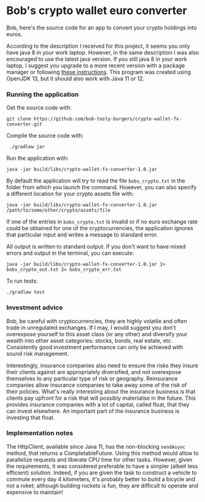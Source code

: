 # Bob's crypto wallet euro converter

Bob, here's the source code for an app to convert your crypto holdings into euros.

According to the description I received for this project, it seems you only have java 8 in your work laptop.
However, in the same description I was also encouraged to use the latest java version.
If you still java 8 in your work laptop, I suggest you upgrade to a more recent version with a package manager
or following [these instructions](https://openjdk.java.net/install/).
This program was created using OpenJDK 13, but it should also work with Java 11 or 12.

### Running the application ###
Get the  source code with:
```
git clone https://github.com/bob-tasty-burgers/crypto-wallet-fx-converter.git
```

Compile the source code with:
```
 ./gradlew jar
```
Run the application with:
``` 
java -jar build/libs/crypto-wallet-fx-converter-1.0.jar
```

By default the application will try to read the file `bobs_crypto.txt` in the folder from which you launch the command.
However, you can also specify a different location for your crypto assets file with:
```
java -jar build/libs/crypto-wallet-fx-converter-1.0.jar /path/to/some/other/crypto/assets/file
```

If one of the entries in `bobs_crypto.txt` is invalid or if no euro exchange rate could be obtained for one of
the cryptocurrencies, the application ignores that particular input and writes a message to standard error.

All output is written to standard output. If you don't want to have mixed errors and output in the terminal, you can execute:
```
java -jar build/libs/crypto-wallet-fx-converter-1.0.jar 1> bobs_crypto_out.txt 2> bobs_crypto_err.txt
```

To run tests:
```
./gradlew test
```

### Investment advice ###
Bob, be careful with cryptocurrencies, they are highly volatile and often trade in unregulated exchanges.
If I may, I would suggest you don't overexpose yourself to this asset class (or any other) and diversify your wealth
into other asset categories: stocks, bonds, real estate, etc. Consistently good investment performance can only be achieved
with sound risk management.

Interestingly, insurance companies also need to ensure the risks they insure their clients against are appropriately diversified,
and not overexpose themselves to any particular type of risk or geography. Reinsurance companies allow insurance companies to
take away some of the risk of their policies. What's really interesting about the insurance business is that clients pay upfront
for a risk that will possibly materialise in the future. This provides insurance companies with a lot of capital, called float,
that they can invest elsewhere. An important part of the insurance business is investing that float.

### Implementation notes ###
The HttpClient, available since Java 11, has the non-blocking `sendAsync` method, that returns a CompletableFuture. 
Using this method would allow to parallelize requests and liberate CPU time for other tasks. However, given the requirements,
it was considered preferable to have a simpler (albeit less efficient) solution. Indeed, if you are given the task to construct
a vehicle to commute every day 4 kilometers, it's probably better to build a bicycle and not a roket; although building rockets is
fun, they are difficult to operate and expensive to maintain!
